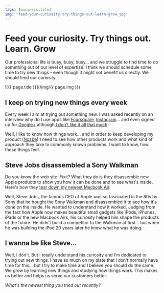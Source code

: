 ```yaml
---
tags: [business,life]
img: "feed-your-curiosity-try-things-out-learn-grow.jpg"
---
```


# Feed your curiosity. Try things out. Learn. Grow


Our professional life is busy, busy, busy… and we struggle to find time to do something out of our level of expertise. I think we should schedule some time to try new things - even though it might not benefit us directly. We should feed our curiosity.

<!--More-->

![{{ page.title }}](/img/{{ page.img }})

## I keep on trying new things every week

Every week I aim at trying out something new. I was asked recently on an interview why do I use apps like [Foursquare](https://foursquare.com/michaelnozbe), [Instagram](http://instagr.am/p/NnTwQ/)… and even signed up for [Google+](https://plus.google.com/113487369268886623458/posts) although[ I don't like it all that much](/google-plus-i-aint-bothered).

Well, I like to know how things work… and in order to keep developing my product ([Nozbe][n]) I need to see how other products work and what kind of approach they take to commonly known problems. I want to know, how these things feel.

## Steve Jobs disassembled a Sony Walkman

Do you know the web site iFixit? What they do is they disassemble new Apple products to show you how it can be done and to see what's inside. Here's how they [tear down my newest Macbook Air](http://www.ifixit.com/Teardown/MacBook-Air-13-Inch-Mid-2011-Teardown/6130/1).

Well, Steve Jobs, the famous CEO of Apple was so fascinated in the 80s by Sony that he bought the Sony Walkman and disassembled it to see how it's done on the inside. He wanted to understand how it worked. Judging from the fact how Apple now makes beautiful small gadgets like iPods, iPhones, iPads or the new Macbook Airs, his curiosity helped him shape the products of the future. He didn't build a competitor to the Walkman at first… but when he was building the iPod 20 years later he knew what he was doing.

## I wanna be like Steve…

Well, I don't. But I totally understand his curiosity and I'm dedicated to trying out new things. I have so much on my plate that I don't normally have time for this… but I try to make time and I believe you should do the same. We grow by learning new things and studying how things work. This makes us better and helps us serve our customers better.

_What's the newest thing you tried out recently?_

  
  
  
 


[n]: https://michael.gratis/nozbe